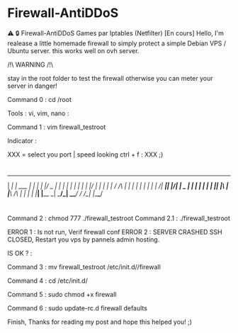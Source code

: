 # Firewall-AntiDDoS
⚠️ 🔒 Firewall-AntiDDoS Games par Iptables (Netfilter) [En cours]
Hello, I'm realease a little homemade firewall to simply protect a simple Debian VPS / Ubuntu server.
this works well on ovh server.

/!\ WARNING /!\

stay in the root folder to test the firewall otherwise you can meter your server in danger!

Command 0 : cd /root

Tools : vi, vim, nano :

Command 1 : vim firewall_testroot

Indicator : 

XXX = select you port | speed looking ctrl + f : XXX ;)
#
#
______ ___________ _____ _    _  ___  _     _ 
|  ___|_   _| ___ |  ___| |  | |/ _ \| |   | |
| |_    | | | |_/ | |__ | |  | / /_\ | |   | |
|  _|   | | |    /|  __|| |/\| |  _  | |   | |
| |    _| |_| |\ \| |___\  /\  | | | | |___| |____
\_|    \___/\_| \_\____/ \/  \/\_| |_\_____\_____/

#
#

Command 2 : chmod 777 ./firewall_testroot
Command 2.1 : ./firewall_testroot

ERROR 1 : Is not run, Verif firewall conf
ERROR 2 : SERVER CRASHED SSH CLOSED, Restart you vps by pannels admin hosting.

IS OK ? :

Command 3 : mv firewall_testroot /etc/init.d//firewall

Command 4 : cd /etc/init.d/

Command 5 : sudo chmod +x firewall

Command 6 : sudo update-rc.d firewall defaults

Finish, Thanks for reading my post and hope this helped you! ;)

